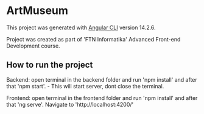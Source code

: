 # ArtMuseum

This project was generated with [Angular CLI](https://github.com/angular/angular-cli) version 14.2.6.

Project was created as part of 'FTN Informatika' Advanced Front-end Development course.

## How to run the project

Backend: open terminal in the backend folder and run 'npm install' and after that 'npm start'. - This will start server, dont close the terminal.

Frontend: open terminal in the frontend folder and run 'npm install' and after that 'ng serve'. Navigate to 'http://localhost:4200/'
